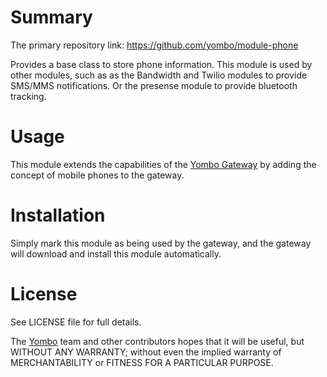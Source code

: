 Summary
=======

The primary repository link: https://github.com/yombo/module-phone

Provides a base class to store phone information. This module is
used by other modules, such as as the Bandwidth and Twilio modules
to provide SMS/MMS notifications. Or the presense module to provide
bluetooth tracking. 

Usage
=====

This module extends the capabilities of the [Yombo Gateway](https://yombo.net/)
by adding the concept of mobile phones to the gateway.

Installation
============

Simply mark this module as being used by the gateway, and the gateway will download
and install this module automatically.

License
=======

See LICENSE file for full details.

The [Yombo](https://yombo.net/) team and other contributors hopes that it will be
useful, but WITHOUT ANY WARRANTY; without even the implied warranty of
MERCHANTABILITY or FITNESS FOR A PARTICULAR PURPOSE.


